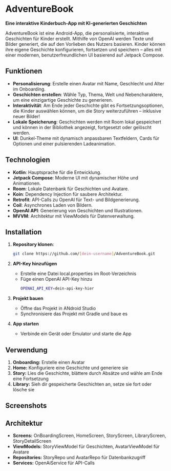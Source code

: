 # AdventureBook

**Eine interaktive Kinderbuch-App mit KI-generierten Geschichten**

AdventureBook ist eine Android-App, die personalisierte, interaktive Geschichten für Kinder erstellt. 
Mithilfe von OpenAI werden Texte und Bilder generiert, die auf den Vorlieben des Nutzers basieren. 
Kinder können ihre eigene Geschichte konfigurieren, fortsetzen und speichern 
– alles mit einer modernen, benutzerfreundlichen UI basierend auf Jetpack Compose.

## Funktionen

- **Personalisierung**: Erstelle einen Avatar mit Name, Geschlecht und Alter im Onboarding.
- **Geschichten erstellen**: Wähle Typ, Thema, Welt und Nebencharaktere, um eine einzigartige Geschichte zu generieren.
- **Interaktivität**: Am Ende jeder Geschichte gibt es Fortsetzungsoptionen, die Kinder auswählen können, um die Story weiterzuführen – inklusive neuer Bilder!
- **Lokale Speicherung**: Geschichten werden mit Room lokal gespeichert und können in der Bibliothek angezeigt, fortgesetzt oder gelöscht werden.
- **UI**: Dunkel-Theme mit dynamisch anpassbaren Textfeldern, Cards für Optionen und einer pulsierenden Ladeanimation.

## Technologien

- **Kotlin**: Hauptsprache für die Entwicklung.
- **Jetpack Compose**: Moderne UI mit dynamischer Höhe und Animationen.
- **Room**: Lokale Datenbank für Geschichten und Avatare.
- **Koin**: Dependency Injection für saubere Architektur.
- **Retrofit**: API-Calls zu OpenAI für Text- und Bildgenerierung.
- **Coil**: Asynchrones Laden von Bildern.
- **OpenAI API**: Generierung von Geschichten und Illustrationen.
- **MVVM**: Architektur mit ViewModels für Datenverwaltung.

## Installation

1. **Repository klonen**:
   ```bash
   git clone https://github.com/[dein-username]/AdventureBook.git

2. **API-Key hinzufügen**
   - Erstelle eine Datei local.properties im Root-Verzeichnis
   - Füge einen OpenAI API-Key hinzu
     ```bash
     OPENAI_API_KEY=dein-api-key-hier

3. **Projekt bauen**
   - Öffne das Projekt in ANdroid Studio
   - Synchronisiere das Projekt mit Gradle und baue es

4. **App starten**
   - Verbinde ein Gerät oder Emulator und starte die App

## Verwendung

1. **Onboarding:** Erstelle einen Avatar
2. **Home:** Konfiguriere eine Geschichte und generiere sie
3. **Story:** Lies die Geschichte, blättere durch Absätze und wähle am Ende eine Fortsetzung
4. **Library:** Sieh dir gespeicherte Geschichten an, setze sie fort oder lösche sie

## Screenshots

## Architektur
- **Screens:** OnBoardingScreen, HomeScreen, StoryScreen, LibraryScreen, StoryDetailScreen
- **ViewModels:** StoryViewModel für Geschichten, AvatarViewModel für Avatare
- **Repositories:** StoryRepo und AvatarRepo für Datenbankzugriff
- **Services:** OpenAiService für API-Calls




